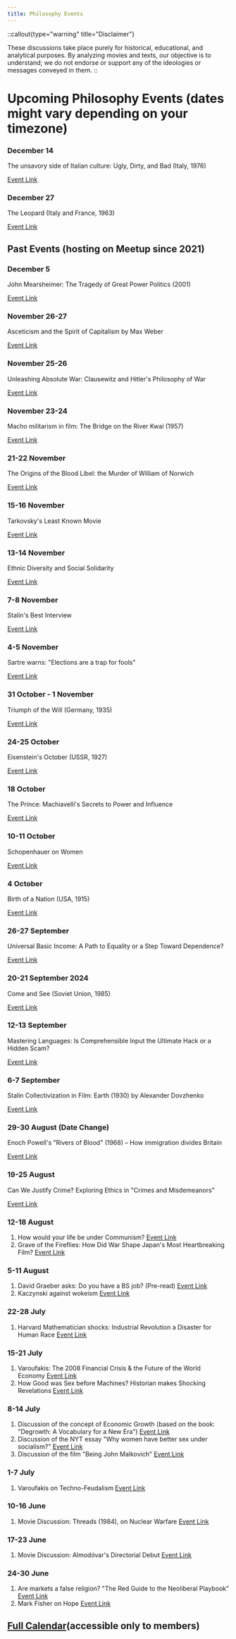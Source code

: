 ```yaml
---
title: Philosophy Events
---
```


<!--INFO: auto fetch?-->

<!--TODO: vue component it -->

::callout{type="warning" title="Disclaimer"}

These discussions take place purely for historical, educational, and analytical purposes. By analyzing movies and texts, our objective is to understand; we do not endorse or support any of the ideologies or messages conveyed in them.
::

# Upcoming Philosophy Events (dates might vary depending on your timezone)

<!-- TODO: vue component -->

### December 14

The unsavory side of Italian culture: Ugly, Dirty, and Bad (Italy, 1976)

[Event Link](https://www.meetup.com/the-toronto-philosophy-meetup/events/304483875/)

### December 27

The Leopard (Italy and France, 1963)

[Event Link](https://www.meetup.com/the-toronto-philosophy-meetup/events/304571633/)

## Past Events (hosting on Meetup since 2021)

### December 5

John Mearsheimer: The Tragedy of Great Power Politics (2001)

[Event Link](https://www.meetup.com/the-toronto-philosophy-meetup/events/304753410/)

### November 26-27

Asceticism and the Spirit of Capitalism by Max Weber

[Event Link](https://www.meetup.com/the-toronto-philosophy-meetup/events/304591477/)

### November 25-26

Unleashing Absolute War: Clausewitz and Hitler's Philosophy of War

[Event Link](https://www.meetup.com/the-toronto-philosophy-meetup/events/304483406/)

### November 23-24

Macho militarism in film: The Bridge on the River Kwai (1957)

[Event Link](https://www.meetup.com/the-toronto-philosophy-meetup/events/304212498)

### 21-22 November

The Origins of the Blood Libel: the Murder of William of Norwich

[Event Link](https://www.meetup.com/the-toronto-philosophy-meetup/events/304074411/)

### 15-16 November

Tarkovsky's Least Known Movie

[Event Link](https://www.meetup.com/the-toronto-philosophy-meetup/events/303622816/)

### 13-14 November

Ethnic Diversity and Social Solidarity

[Event Link](https://www.meetup.com/the-toronto-philosophy-meetup/events/304233001/)

### 7-8 November

Stalin's Best Interview

[Event Link](https://www.meetup.com/the-toronto-philosophy-meetup/events/303623352/)

### 4-5 November

Sartre warns: "Elections are a trap for fools"

[Event Link](https://www.meetup.com/the-toronto-philosophy-meetup/events/304245944/)

### 31 October - 1 November

Triumph of the Will (Germany, 1935)

[Event Link](https://www.meetup.com/the-toronto-philosophy-meetup/events/303308012/)

### 24-25 October

Eisenstein's October (USSR, 1927)

[Event Link](https://www.meetup.com/the-toronto-philosophy-meetup/events/303308022/)

### 18 October

The Prince: Machiavelli's Secrets to Power and Influence

[Event Link](https://www.meetup.com/the-toronto-philosophy-meetup/events/303972447/)

### 10-11 October

Schopenhauer on Women

[Event Link](https://www.meetup.com/the-toronto-philosophy-meetup/events/303608551/?slug=the-toronto-philosophy-meetup&eventId=303608551)

### 4 October

Birth of a Nation (USA, 1915)

[Event Link](https://www.meetup.com/the-toronto-philosophy-meetup/events/303170383/)

### 26-27 September

Universal Basic Income: A Path to Equality or a Step Toward Dependence?

[Event Link](https://www.meetup.com/the-toronto-philosophy-meetup/events/302876600/)

### 20-21 September 2024

Come and See (Soviet Union, 1985)

[Event Link](https://www.meetup.com/the-toronto-philosophy-meetup/events/303153196/)

### 12-13 September

Mastering Languages: Is Comprehensible Input the Ultimate Hack or a Hidden Scam?

[Event Link](https://www.meetup.com/the-toronto-philosophy-meetup/events/302808722/)

### 6-7 September

Stalin Collectivization in Film: Earth (1930) by Alexander Dovzhenko

[Event Link](https://www.meetup.com/the-toronto-philosophy-meetup/events/302874962/)

### 29-30 August (Date Change)

Enoch Powell's "Rivers of Blood" (1968) – How immigration divides Britain

[Event Link](https://www.meetup.com/the-toronto-philosophy-meetup/events/302753032/)

### 19-25 August

Can We Justify Crime? Exploring Ethics in "Crimes and Misdemeanors"

[Event Link](https://www.meetup.com/the-toronto-philosophy-meetup/events/302735249/)

### 12-18 August

1. How would your life be under Communism? [Event Link](https://www.meetup.com/the-toronto-philosophy-meetup/events/302474207/)
2. Grave of the Fireflies: How Did War Shape Japan's Most Heartbreaking Film? [Event Link](https://www.meetup.com/the-toronto-philosophy-meetup/events/302734689/)

### 5-11 August

1. David Graeber asks: Do you have a BS job? (Pre-read) [Event Link](https://www.meetup.com/the-toronto-philosophy-meetup/events/302464780/)
2. Kaczynski against wokeism [Event Link](https://www.meetup.com/the-toronto-philosophy-meetup/events/302464920/)

### 22-28 July

1. Harvard Mathematician shocks: Industrial Revolution a Disaster for Human Race [Event Link](https://www.meetup.com/the-toronto-philosophy-meetup/events/302211717/)

### 15-21 July

1. Varoufakis: The 2008 Financial Crisis & the Future of the World Economy [Event Link](https://www.meetup.com/the-toronto-philosophy-meetup/events/302078011/)
2. How Good was Sex before Machines? Historian makes Shocking Revelations [Event Link](https://www.meetup.com/the-toronto-philosophy-meetup/events/302153329/)

### 8-14 July

1. Discussion of the concept of Economic Growth (based on the book: "Degrowth: A Vocabulary for a New Era") [Event Link](https://www.meetup.com/the-toronto-philosophy-meetup/events/301993316/?slug=the-toronto-philosophy-meetup&eventId=301993316&isFirstPublish=true)
2. Discussion of the NYT essay "Why women have better sex under socialism?" [Event Link](https://www.meetup.com/the-toronto-philosophy-meetup/events/302007606/?isFirstPublish=true)
3. Discussion of the film "Being John Malkovich" [Event Link](https://www.meetup.com/the-toronto-philosophy-meetup/events/301908654/?slug=the-toronto-philosophy-meetup&eventId=301908654&isFirstPublish=true)

### 1-7 July

1. Varoufakis on Techno-Feudalism [Event Link](https://www.meetup.com/the-toronto-philosophy-meetup/events/301892867/)

### 10-16 June

1. Movie Discussion: Threads (1984), on Nuclear Warfare [Event Link](https://www.meetup.com/the-toronto-philosophy-meetup/events/301381294/)

### 17-23 June

1. Movie Discussion: Almodóvar's Directorial Debut [Event Link](https://www.meetup.com/the-toronto-philosophy-meetup/events/301392281/)

### 24-30 June

1. Are markets a false religion? "The Red Guide to the Neoliberal Playbook" [Event Link](https://www.meetup.com/the-toronto-philosophy-meetup/events/301637290/)
2. Mark Fisher on Hope [Event Link](https://www.meetup.com/the-toronto-philosophy-meetup/events/301480741/)

## [Full Calendar](https://www.meetup.com/The-Toronto-Philosophy-Meetup/events/calendar)(accessible only to members)
